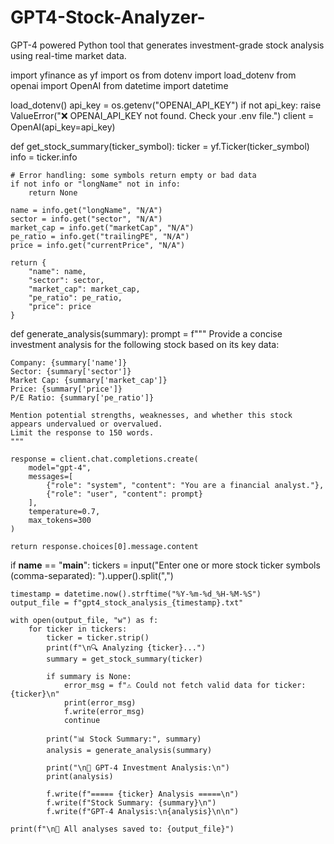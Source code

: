 # GPT4-Stock-Analyzer-
GPT-4 powered Python tool that generates investment-grade stock analysis using real-time market data.

import yfinance as yf
import os
from dotenv import load_dotenv
from openai import OpenAI
from datetime import datetime

load_dotenv()
api_key = os.getenv("OPENAI_API_KEY")
if not api_key:
    raise ValueError("❌ OPENAI_API_KEY not found. Check your .env file.")
client = OpenAI(api_key=api_key)

def get_stock_summary(ticker_symbol):
    ticker = yf.Ticker(ticker_symbol)
    info = ticker.info

    # Error handling: some symbols return empty or bad data
    if not info or "longName" not in info:
        return None

    name = info.get("longName", "N/A")
    sector = info.get("sector", "N/A")
    market_cap = info.get("marketCap", "N/A")
    pe_ratio = info.get("trailingPE", "N/A")
    price = info.get("currentPrice", "N/A")

    return {
        "name": name,
        "sector": sector,
        "market_cap": market_cap,
        "pe_ratio": pe_ratio,
        "price": price
    }

def generate_analysis(summary):
    prompt = f"""
    Provide a concise investment analysis for the following stock based on its key data:

    Company: {summary['name']}
    Sector: {summary['sector']}
    Market Cap: {summary['market_cap']}
    Price: {summary['price']}
    P/E Ratio: {summary['pe_ratio']}

    Mention potential strengths, weaknesses, and whether this stock appears undervalued or overvalued.
    Limit the response to 150 words.
    """

    response = client.chat.completions.create(
        model="gpt-4",
        messages=[
            {"role": "system", "content": "You are a financial analyst."},
            {"role": "user", "content": prompt}
        ],
        temperature=0.7,
        max_tokens=300
    )

    return response.choices[0].message.content

if __name__ == "__main__":
    tickers = input("Enter one or more stock ticker symbols (comma-separated): ").upper().split(",")

    timestamp = datetime.now().strftime("%Y-%m-%d_%H-%M-%S")
    output_file = f"gpt4_stock_analysis_{timestamp}.txt"

    with open(output_file, "w") as f:
        for ticker in tickers:
            ticker = ticker.strip()
            print(f"\n🔍 Analyzing {ticker}...")
            summary = get_stock_summary(ticker)

            if summary is None:
                error_msg = f"⚠️ Could not fetch valid data for ticker: {ticker}\n"
                print(error_msg)
                f.write(error_msg)
                continue

            print("📊 Stock Summary:", summary)
            analysis = generate_analysis(summary)

            print("\n🤖 GPT-4 Investment Analysis:\n")
            print(analysis)

            f.write(f"===== {ticker} Analysis =====\n")
            f.write(f"Stock Summary: {summary}\n")
            f.write(f"GPT-4 Analysis:\n{analysis}\n\n")

    print(f"\n📁 All analyses saved to: {output_file}")
